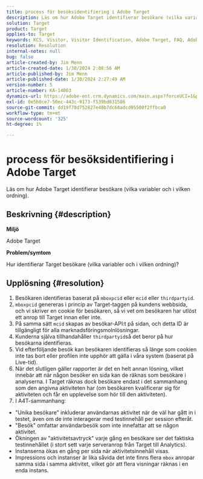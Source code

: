 ```yaml
---
title: process för besöksidentifiering i Adobe Target
description: Läs om hur Adobe Target identifierar besökare (vilka variabler och i vilken ordning).
solution: Target
product: Target
applies-to: Target
keywords: KCS, Visitor, Visitor Identification, Adobe Target, FAQ, Adobe Analytics, aktivitetsuttryck, instanser, unika besökare, besök
resolution: Resolution
internal-notes: null
bug: false
article-created-by: Jim Menn
article-created-date: 1/30/2024 2:08:56 AM
article-published-by: Jim Menn
article-published-date: 1/30/2024 2:27:49 AM
version-number: 5
article-number: KA-14003
dynamics-url: https://adobe-ent.crm.dynamics.com/main.aspx?forceUCI=1&pagetype=entityrecord&etn=knowledgearticle&id=3e88e380-14bf-ee11-9079-6045bd006268
exl-id: 0e5b0ce7-50ec-443c-9173-f539bd831586
source-git-commit: dd19f78d752827e48b7dc68adcd95500f2ffbca0
workflow-type: tm+mt
source-wordcount: '325'
ht-degree: 1%

---
```


# process för besöksidentifiering i Adobe Target


Läs om hur Adobe Target identifierar besökare (vilka variabler och i vilken ordning).

## Beskrivning {#description}


<b>Miljö</b>

Adobe Target



<b>Problem/symtom</b>

Hur identifierar Target besökare (vilka variabler och i vilken ordning)?


## Upplösning {#resolution}


1. Besökaren identifieras baserat på `mboxpcid` eller `mcid` eller `thirdpartyid`.
2. `mboxpcid` genereras i princip av Target-taggen på kundens webbsida, och vi skriver en cookie för besökaren, så vi vet om besökaren har utlöst ett anrop till Target innan eller inte.
3. På samma sätt `mcid` skapas av besökar-API:t på sidan, och detta ID är tillgängligt för alla marknadsföringsmolnlösningar.
4. Kunderna själva tillhandahåller `thirdpartyid`så det beror på hur besökarna identifieras.
5. Vid efterföljande besök kan besökaren identifieras så länge som cookien inte tas bort eller profilen inte upphör att gälla i våra system (baserat på Live-tid).
6. När det slutligen gäller rapporter är det en helt annan lösning, vilket innebär att när någon besöker en sida kan de räknas som besökare i analyserna. I Target räknas dock besökare endast i det sammanhang som den angivna aktiviteten har (om besökaren kvalificerar sig för aktiviteten och får en upplevelse som hör till den aktiviteten).
7. I A4T-sammanhang:


- &quot;Unika besökare&quot; inkluderar användarnas aktivitet när de väl har gått in i testet, även om de inte interagerar med testinnehåll per session efteråt.
- &quot;Besök&quot; omfattar användarbesök som inte innefattar att se någon aktivitet.
- Ökningen av &quot;aktivitetsavtryck&quot; varje gång en besökare ser det faktiska testinnehållet (i stort sett varje serveranrop från Target till Analytics).
- Instanserna ökas en gång per sida när aktivitetsinnehåll visas.
- Impressions och instanser är lika såvida det inte finns flera `mbox` anropar samma sida i samma aktivitet, vilket gör att flera visningar räknas i en enda instans.
